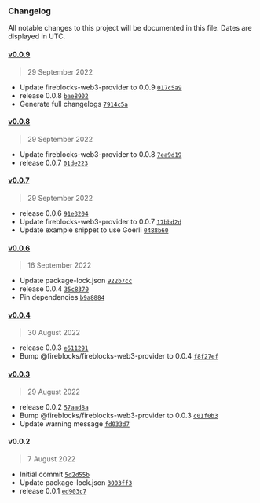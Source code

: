 ### Changelog

All notable changes to this project will be documented in this file. Dates are displayed in UTC.

#### [v0.0.9](https://github.com/fireblocks/hardhat-fireblocks/compare/v0.0.8...v0.0.9)

> 29 September 2022

- Update fireblocks-web3-provider to 0.0.9 [`017c5a9`](https://github.com/fireblocks/hardhat-fireblocks/commit/017c5a97aba175b483c04e5e976bd8a46f7b62a0)
- release 0.0.8 [`bae8902`](https://github.com/fireblocks/hardhat-fireblocks/commit/bae890280799027c0b1fbeb9994ab954914b382a)
- Generate full changelogs [`7914c5a`](https://github.com/fireblocks/hardhat-fireblocks/commit/7914c5a7a318c07b264e5a457cb4103778c81159)

#### [v0.0.8](https://github.com/fireblocks/hardhat-fireblocks/compare/v0.0.7...v0.0.8)

> 29 September 2022

- Update fireblocks-web3-provider to 0.0.8 [`7ea9d19`](https://github.com/fireblocks/hardhat-fireblocks/commit/7ea9d19f4570ceeda08c4fb98612178da1c6aa3f)
- release 0.0.7 [`01de223`](https://github.com/fireblocks/hardhat-fireblocks/commit/01de223d7942e6821ef19ad67c801f361ccdceba)

#### [v0.0.7](https://github.com/fireblocks/hardhat-fireblocks/compare/v0.0.6...v0.0.7)

> 29 September 2022

- release 0.0.6 [`91e3204`](https://github.com/fireblocks/hardhat-fireblocks/commit/91e3204d5841af1e66b69205fde028f747a3adff)
- Update fireblocks-web3-provider to 0.0.7 [`17bbd2d`](https://github.com/fireblocks/hardhat-fireblocks/commit/17bbd2dec07313f5f611abadc0056e15367fcf54)
- Update example snippet to use Goerli [`0488b60`](https://github.com/fireblocks/hardhat-fireblocks/commit/0488b602a38fc5bd36fd0f634099d741749e4d75)

#### [v0.0.6](https://github.com/fireblocks/hardhat-fireblocks/compare/v0.0.4...v0.0.6)

> 16 September 2022

- Update package-lock.json [`922b7cc`](https://github.com/fireblocks/hardhat-fireblocks/commit/922b7ccbe47cf45660dfda4c6c06b883b0ff9017)
- release 0.0.4 [`35c8370`](https://github.com/fireblocks/hardhat-fireblocks/commit/35c8370e000a9a3a591e5c4e4bc2e205890a1d04)
- Pin dependencies [`b9a8884`](https://github.com/fireblocks/hardhat-fireblocks/commit/b9a888480542091e0b0fca563889fc510a25543e)

#### [v0.0.4](https://github.com/fireblocks/hardhat-fireblocks/compare/v0.0.3...v0.0.4)

> 30 August 2022

- release 0.0.3 [`e611291`](https://github.com/fireblocks/hardhat-fireblocks/commit/e611291de642d0b9affbac242ee9d71659d698a9)
- Bump @fireblocks/fireblocks-web3-provider to 0.0.4 [`f8f27ef`](https://github.com/fireblocks/hardhat-fireblocks/commit/f8f27efc77eb894007b0e37e490f5d207f124a98)

#### [v0.0.3](https://github.com/fireblocks/hardhat-fireblocks/compare/v0.0.2...v0.0.3)

> 29 August 2022

- release 0.0.2 [`57aad8a`](https://github.com/fireblocks/hardhat-fireblocks/commit/57aad8ad4955fb57bd1e97b0dcf05bf13fc886e4)
- Bump @fireblocks/fireblocks-web3-provider to 0.0.3 [`c01f0b3`](https://github.com/fireblocks/hardhat-fireblocks/commit/c01f0b31df6c3ee78929fd46c39d29f1c8f86785)
- Update warning message [`fd033d7`](https://github.com/fireblocks/hardhat-fireblocks/commit/fd033d7d6a896f7f1b0684d3c54a695bd65364c9)

#### v0.0.2

> 7 August 2022

- Initial commit [`5d2d55b`](https://github.com/fireblocks/hardhat-fireblocks/commit/5d2d55b2120018217fea95f933c21a84bd296512)
- Update package-lock.json [`3003ff3`](https://github.com/fireblocks/hardhat-fireblocks/commit/3003ff31d0d08f3927345f4a67fcc6a447082abf)
- release 0.0.1 [`ed903c7`](https://github.com/fireblocks/hardhat-fireblocks/commit/ed903c7e567261dd4526d747169f4003de5b456f)
